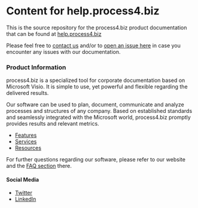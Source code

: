 # Content for help.process4.biz

This is the source repository for the process4.biz product documentation that can be found at [help.process4.biz](https://help.process4.biz)

Please feel free to [contact us](https://process4.biz/en/contact-us/) and/or to [open an issue here](https://github.com/process4/docs/issues) in case you encounter any issues with our documentation.

### Product Information

process4.biz is a specialized tool for corporate documentation based on Microsoft Visio. It is simple to use, yet powerful and flexible regarding the delivered results. 

Our software can be used to plan, document, communicate and analyze processes and structures of any company. Based on established standards and seamlessly integrated with the Microsoft world, process4.biz promptly provides results and relevant metrics.

- [Features](https://process4.biz/en/product-features/)
- [Services](https://process4.biz/en/services/)
- [Resources](https://process4.biz/en/corporate-documentation/)

For further questions regarding our software, please refer to our website and the [FAQ section](https://process4.biz/en/frequently-asked-questions/) there.

#### Social Media

- [Twitter](https://twitter.com/process4biz)
- [LinkedIn](https://www.linkedin.com/company/process4-biz)
